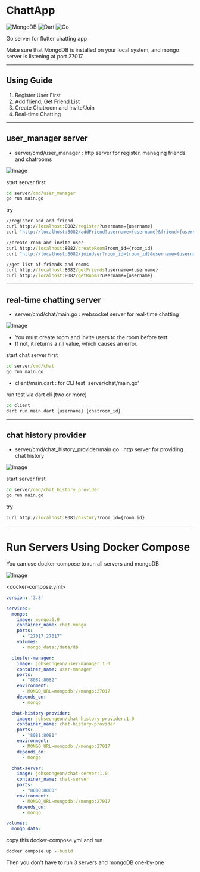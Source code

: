 # ChattApp

![MongoDB](https://img.shields.io/badge/MongoDB-%234ea94b.svg?style=for-the-badge&logo=mongodb&logoColor=white)
![Dart](https://img.shields.io/badge/dart-%230175C2.svg?style=for-the-badge&logo=dart&logoColor=white)
![Go](https://img.shields.io/badge/go-%2300ADD8.svg?style=for-the-badge&logo=go&logoColor=white)

Go server for flutter chatting app

Make sure that MongoDB is installed on your local system, and mongo server is listening at port 27017

---

## Using Guide

1. Register User First
2. Add friend, Get Friend List
3. Create Chatroom and Invite/Join
4. Real-time Chatting

---
## user_manager server
- server/cmd/user_manager : http server for register, managing friends and chatrooms

![Image](https://github.com/user-attachments/assets/9a49537f-678b-42f2-bed5-1e19dcc9b169)

start server first

```cmd
cd server/cmd/user_manager
go run main.go
```

try

```cmd
//register and add friend
curl http://localhost:8082/register?username={username}
curl "http://localhost:8082/addFriend?username={username}&friend={username}"

//create room and invite user
curl http://localhost:8082/createRoom?room_id={room_id}
curl "http://localhost:8082/joinUser?room_id={room_id}&username={username}"

//get list of friends and rooms
curl http://localhost:8082/getFriends?username={username}
curl http://localhost:8082/getRooms?username={username}
```

---

## real-time chatting server
- server/cmd/chat/main.go : websocket server for real-time chatting

![Image](https://github.com/user-attachments/assets/a654aa70-a3da-4822-9c23-bd67e40df0e9)

- You must create room and invite users to the room before test.
- If not, it returns a nil value, which causes an error.

start chat server first
``` cmd
cd server/cmd/chat
go run main.go
```

- client/main.dart : for CLI test 'server/chat/main.go'

run test via dart cli (two or more)
``` cmd
cd client
dart run main.dart {username} {chatroom_id}
```

---
## chat history provider

- server/cmd/chat_history_provider/main.go : http server for providing chat history

![Image](https://github.com/user-attachments/assets/c47c9cd5-5d93-40bd-b98e-967e5c901685)

start server first
```cmd
cd server/cmd/chat_history_provider
go run main.go
```

try
```cmd
curl http://localhost:8081/history?room_id={room_id}
```

---

# Run Servers Using Docker Compose

You can use docker-compose to run all servers and mongoDB

![Image](https://github.com/user-attachments/assets/ca5ca661-6153-4e0f-9b88-29345f7aa1cb)

<docker-compose.yml>
``` docker-compose.yml
version: '3.8'

services:
  mongo:
    image: mongo:6.0
    container_name: chat-mongo
    ports:
      - "27017:27017"
    volumes:
      - mongo_data:/data/db

  cluster-manager:
    image: johseongeon/user-manager:1.0
    container_name: user-manager
    ports:
      - "8082:8082"
    environment:
      - MONGO_URL=mongodb://mongo:27017
    depends_on:
      - mongo

  chat-history-provider:
    image: johseongeon/chat-history-provider:1.0
    container_name: chat-history-provider
    ports:
      - "8081:8081"
    environment:
      - MONGO_URL=mongodb://mongo:27017
    depends_on:
      - mongo

  chat-server:
    image: johseongeon/chat-server:1.0
    container_name: chat-server
    ports:
      - "8080:8080"
    environment:
      - MONGO_URL=mongodb://mongo:27017
    depends_on:
      - mongo

volumes:
  mongo_data:
```

copy this docker-compose.yml and run

```cmd
docker compose up --build
```

Then you don't have to run 3 servers and mongoDB one-by-one
